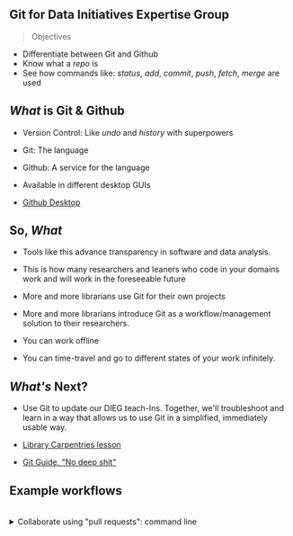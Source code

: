 ## Git for Data Initiatives Expertise Group

> Objectives
- Differentiate between Git and Github
- Know what a _repo_ is
- See how commands like:  _status_, _add_, _commit_, _push_,  _fetch_, _merge_ are used

## *What* is Git & Github

- Version Control: Like *undo*  and *history* with superpowers

- Git: The language

- Github: A service for the language

- Available in different desktop GUIs

- [Github Desktop](https://desktop.github.com)


## So, *What*

- Tools like this advance transparency in software and data analysis.

- This is how many researchers and leaners who code in your domains work and will work in the foreseeable future

- More and more librarians use Git for their own projects

- More and more librarians introduce Git as a workflow/management solution to their researchers.

- You can work offline

- You can time-travel and go to different states of your work infinitely.


## *What's* Next?

- Use Git to update our DIEG teach-Ins. Together, we'll troubleshoot and learn in a way that allows us to use Git in a simplified, immediately usable way.

- [Library Carpentries lesson](https://librarycarpentry.github.io/lc-git/)

- [Git Guide, "No deep shit"](http://rogerdudler.github.io/git-guide/)


## Example workflows

<br>


<details>

<summary> Collaborate using "pull requests": command line</summary>

<br>

- Sign up for [Github](https://github.com/join)

- Download [Git](https://git-scm.com/downloads). (Already on Unix/OSX)

- Go to our [DIEG Repo](https://github.com/wrathofquan/lib-dieg)

- Click on 'Fork' ![](../images/fork.png)
  - this will make a copy to your Github account


- Copy the https link ![ ](../images/https.png)

- Open terminal or cmd (on windows)

- ```git clone https://github.com/wrathofquan/lib-dieg.git```
  - This takes your copy of the original and puts it on your computer.


-  Make some changes to the files.

- ```git add name_of_file_you've_changed ```

  - Tell git to track your change


- ```git commit -m "a quick descriptive message of what you did"```

  - Tell git you're serious about this change


- ```git push origin master```

  - Tell git to send your changes to **your** Copy


- Go to your **forked** copy and make a new pull request to the owner of the original

![](../images/pull.png)

- Review your changes and submit!


<details>

<summary> Fetch, merge, pull...</summary>

- When you are working on your own clone, others will be working on their own clones too! If you attempt to push your own changes without being up to date with your colleague's changes then git will tell you something like this:

``` ! [rejected]        master -> master (fetch first)
error: failed to push some refs to 'https://github.com/wrathofquan/lib-dieg.git'
hint: Updates were rejected because the remote contains work that you do
hint: not have locally. This is usually caused by another repository pushing
hint: to the same ref. You may want to first integrate the remote changes
hint: (e.g., 'git pull ...') before pushing again.```

- ```git fetch origin```

- ```git diff master origin/master```

-```git merge origin```
